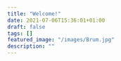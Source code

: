 ```yaml
---
title: "Welcome!"
date: 2021-07-06T15:36:01+01:00
draft: false
tags: []
featured_image: "/images/Brum.jpg"
description: ""
--- 
```

